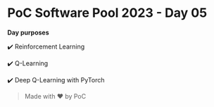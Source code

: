# PoC Software Pool 2023 - Day 05

**Day purposes**

:heavy_check_mark: Reinforcement Learning

:heavy_check_mark: Q-Learning

:heavy_check_mark: Deep Q-Learning with PyTorch

> Made with :heart: by PoC
